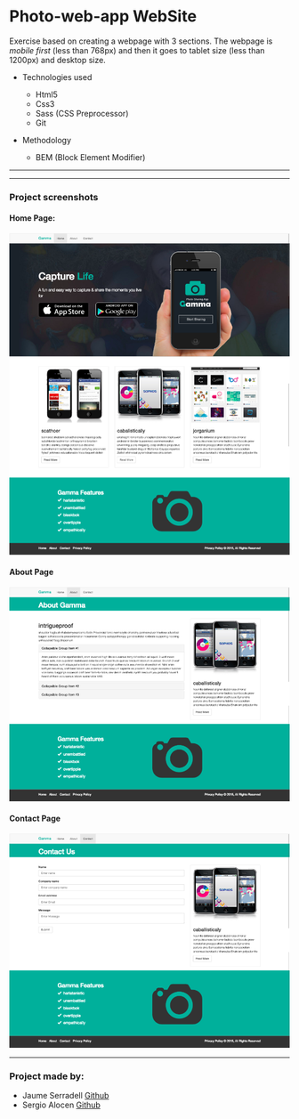 # Photo-web-app WebSite
Exercise based on creating a webpage with 3 sections.
The webpage is *mobile first* (less than 768px) and then it goes to tablet size (less than 1200px) and desktop size.

* Technologies used
    * Html5
    * Css3
    * Sass (CSS Preprocessor)
    * Git

* Methodology
    * BEM (Block Element Modifier)



---
---
### Project screenshots
#### Home Page:
![HOME](readme/7.desktop_home.png)
#### About Page
![ABOUT](readme/8.desktop_about.png)
#### Contact Page
![CONTACT](readme/9.desktop_contact.png)

---

### Project made by:

* Jaume Serradell [Github](https://github.com/jaumeserr)
* Sergio Alocen [Github](https://github.com/sagalto68)